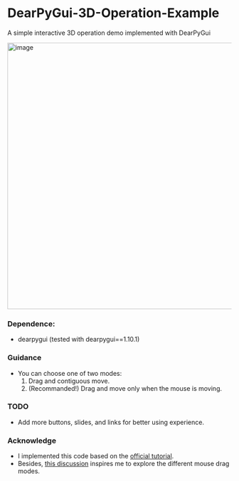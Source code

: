 # DearPyGui-3D-Operation-Example
A simple interactive 3D operation demo implemented with DearPyGui

<img width="600" alt="image" src="https://github.com/OceanYing/DearPyGui-3D-Operation-Example/assets/37448328/d3c29d54-f088-4138-96ba-338eb5a36aca">

### Dependence: 
- dearpygui (tested with dearpygui==1.10.1)

### Guidance
- You can choose one of two modes:
  1. Drag and contiguous move.
  2. (Recommanded!) Drag and move only when the mouse is moving.

### TODO
- Add more buttons, slides, and links for better using experience.

### Acknowledge
- I implemented this code based on the [official tutorial](https://dearpygui.readthedocs.io/en/latest/documentation/drawing-api.html?highlight=3d#d-operations). 
- Besides, [this discussion](https://github.com/hoffstadt/DearPyGui/discussions/1416) inspires me to explore the different mouse drag modes.
